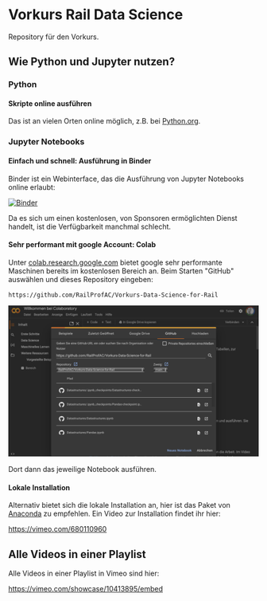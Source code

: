 # Vorkurs Rail Data Science

Repository für den Vorkurs.

## Wie Python und Jupyter nutzen?

### Python

#### Skripte online ausführen

Das ist an vielen Orten online möglich, z.B. bei [Python.org](https://www.python.org/shell/).

### Jupyter Notebooks

#### Einfach und schnell: Ausführung in Binder

Binder ist ein Webinterface, das die Ausführung von Jupyter Notebooks online erlaubt:

[![Binder](https://mybinder.org/badge_logo.svg)](https://mybinder.org/v2/gh/RailProfAC/Vorkurs-Data-Science-for-Rail/HEAD)

Da es sich um einen kostenlosen, von Sponsoren ermöglichten Dienst handelt, ist die Verfügbarkeit manchmal schlecht.

#### Sehr performant mit google Account: Colab

Unter [colab.research.google.com](https://colab.research.google.com) bietet google sehr performante Maschinen bereits im kostenlosen Bereich an.
Beim Starten "GitHub" auswählen und dieses Repository eingeben:

~~~
https://github.com/RailProfAC/Vorkurs-Data-Science-for-Rail
~~~

![Screenshot Start von Colab](./ColabStart.png)

Dort dann das jeweilige Notebook ausführen.

#### Lokale Installation

Alternativ bietet sich die lokale Installation an, hier ist das Paket von [Anaconda](https://www.anaconda.com/download) zu empfehlen. Ein Video zur Installation findet ihr hier:

https://vimeo.com/680110960

## Alle Videos in einer Playlist

Alle Videos in einer Playlist in Vimeo sind hier: 

https://vimeo.com/showcase/10413895/embed
